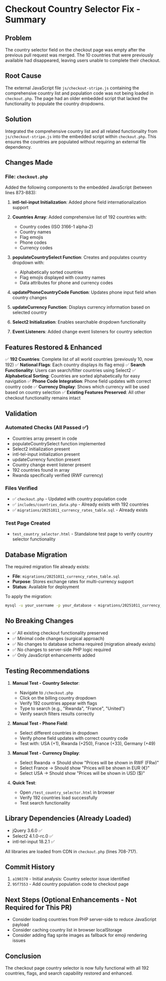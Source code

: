 # Checkout Country Selector Fix - Summary

## Problem
The country selector field on the checkout page was empty after the previous pull request was merged. The 10 countries that were previously available had disappeared, leaving users unable to complete their checkout.

## Root Cause
The external JavaScript file `js/checkout-stripe.js` containing the comprehensive country list and population code was not being loaded in `checkout.php`. The page had an older embedded script that lacked the functionality to populate the country dropdowns.

## Solution
Integrated the comprehensive country list and all related functionality from `js/checkout-stripe.js` into the embedded script within `checkout.php`. This ensures the countries are populated without requiring an external file dependency.

## Changes Made

### File: `checkout.php`
Added the following components to the embedded JavaScript (between lines 873-883):

1. **intl-tel-input Initialization**: Added phone field internationalization support
2. **Countries Array**: Added comprehensive list of 192 countries with:
   - Country codes (ISO 3166-1 alpha-2)
   - Country names
   - Flag emojis
   - Phone codes
   - Currency codes

3. **populateCountrySelect Function**: Creates and populates country dropdown with:
   - Alphabetically sorted countries
   - Flag emojis displayed with country names
   - Data attributes for phone and currency codes

4. **updatePhoneCountryCode Function**: Updates phone input field when country changes

5. **updateCurrency Function**: Displays currency information based on selected country

6. **Select2 Initialization**: Enables searchable dropdown functionality

7. **Event Listeners**: Added change event listeners for country selection

## Features Restored & Enhanced

✅ **192 Countries**: Complete list of all world countries (previously 10, now 192)
✅ **National Flags**: Each country displays its flag emoji
✅ **Search Functionality**: Users can search/filter countries using Select2
✅ **Alphabetical Sorting**: Countries are sorted alphabetically for easy navigation
✅ **Phone Code Integration**: Phone field updates with correct country code
✅ **Currency Display**: Shows which currency will be used based on country selection
✅ **Existing Features Preserved**: All other checkout functionality remains intact

## Validation

### Automated Checks (All Passed ✅)
- Countries array present in code
- populateCountrySelect function implemented
- Select2 initialization present
- intl-tel-input initialization present
- updateCurrency function present
- Country change event listener present
- 192 countries found in array
- Rwanda specifically verified (RWF currency)

### Files Verified
- ✅ `checkout.php` - Updated with country population code
- ✅ `includes/countries_data.php` - Already exists with 192 countries
- ✅ `migrations/20251011_currency_rates_table.sql` - Already exists

### Test Page Created
- `test_country_selector.html` - Standalone test page to verify country selector functionality

## Database Migration
The required migration file already exists:
- **File**: `migrations/20251011_currency_rates_table.sql`
- **Purpose**: Stores exchange rates for multi-currency support
- **Status**: Available for deployment

To apply the migration:
```bash
mysql -u your_username -p your_database < migrations/20251011_currency_rates_table.sql
```

## No Breaking Changes
- ✅ All existing checkout functionality preserved
- ✅ Minimal code changes (surgical approach)
- ✅ No changes to database schema required (migration already exists)
- ✅ No changes to server-side PHP logic required
- ✅ Only JavaScript enhancements added

## Testing Recommendations

1. **Manual Test - Country Selector**:
   - Navigate to `/checkout.php`
   - Click on the billing country dropdown
   - Verify 192 countries appear with flags
   - Type to search (e.g., "Rwanda", "France", "United")
   - Verify search filters results correctly

2. **Manual Test - Phone Field**:
   - Select different countries in dropdown
   - Verify phone field updates with correct country code
   - Test with: USA (+1), Rwanda (+250), France (+33), Germany (+49)

3. **Manual Test - Currency Display**:
   - Select Rwanda → Should show "Prices will be shown in RWF (FRw)"
   - Select France → Should show "Prices will be shown in EUR (€)"
   - Select USA → Should show "Prices will be shown in USD ($)"

4. **Quick Test**:
   - Open `/test_country_selector.html` in browser
   - Verify 192 countries load successfully
   - Test search functionality

## Library Dependencies (Already Loaded)
- jQuery 3.6.0 ✅
- Select2 4.1.0-rc.0 ✅
- intl-tel-input 18.2.1 ✅

All libraries are loaded from CDN in `checkout.php` (lines 708-717).

## Commit History
1. `a190370` - Initial analysis: Country selector issue identified
2. `95f7553` - Add country population code to checkout page

## Next Steps (Optional Enhancements - Not Required for This PR)
- Consider loading countries from PHP server-side to reduce JavaScript payload
- Consider caching country list in browser localStorage
- Consider adding flag sprite images as fallback for emoji rendering issues

## Conclusion
The checkout page country selector is now fully functional with all 192 countries, flags, and search capability restored and enhanced.

